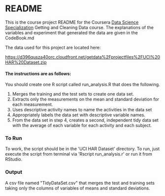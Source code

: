 # README 

This is the course project README for the Coursera 
[Data Science Specialization](https://www.coursera.org/specialization/jhudatascience/1?utm_medium=listingPage) 
Getting and Cleaning Data course.  The explanations of the variables
and experiment that generated the data are given in the CodeBook.md 

The data used for this project are located here: 

<https://d396qusza40orc.cloudfront.net/getdata%2Fprojectfiles%2FUCI%20HAR%20Dataset.zip>

#### The instructions are as follows:

You should create one R script called run_analysis.R that does the
following.
 
1.  Merges the training and the test sets to create one data set.
2.  Extracts only the measurements on the mean and standard deviation for
each measurement. 
3.  Uses descriptive activity names to name the activities in the data set
4.  Appropriately labels the data set with descriptive variable names. 
5.  From the data set in step 4, creates a second, independent tidy data set
with the average of each variable for each activity and each subject.


### To Run 
To work, the script should be in the 'UCI HAR Dataset' directory.
To run, just execute the script from terminal via 'Rscript
run_analysis.r' or run it from RStudio.


### Output

A csv file named "TidyDataSet.csv" that merges the test and training
sets taking only the columns of variables of means and standard
deviations. 

